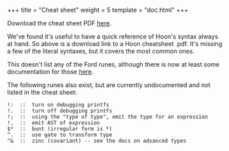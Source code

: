 +++
title = "Cheat sheet"
weight = 5
template = "doc.html"
+++

Download the cheat sheet PDF [here](https://storage.googleapis.com/media.urbit.org/docs/hoon-cheat-sheet--2017-12-12.pdf).

We've found it's useful to have a quick reference of Hoon's syntax always at
hand. So above is a download link to a Hoon cheatsheet .pdf. It's missing a
few of the literal syntaxes, but it covers the most common ones.

This doesn't list any of the Ford runes, although there is now at least
some documentation for those [here](@/docs/learn/arvo/ford.md).

The following runes also exist, but are currently undocumented and not listed in
the cheat sheet:

```
!:  ::  turn on debugging printfs
!.  ::  turn off debugging printfs
!;  ::  using the "type of type", emit the type for an expression
!,  ::  emit AST of expression
$*  ::  bunt (irregular form is *)
^.  ::  use gate to transform type
^&  ::  zinc (covariant) -- see the docs on advanced types
```

